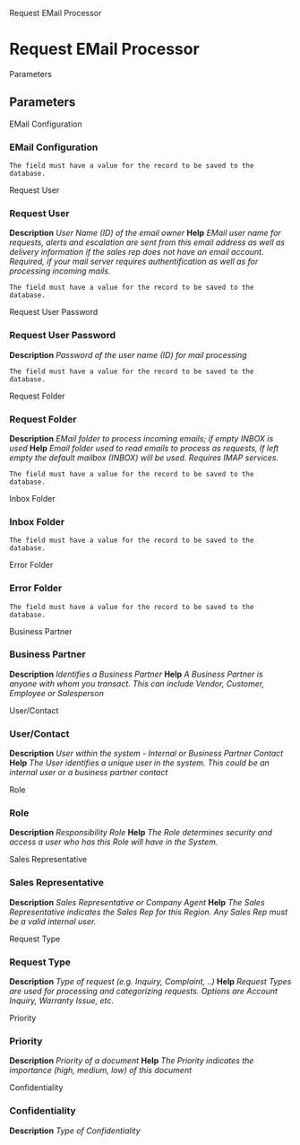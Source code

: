 
Request EMail Processor
# Request EMail Processor



Parameters
## Parameters


EMail Configuration
### EMail Configuration


```
The field must have a value for the record to be saved to the database.
```
Request User
### Request User

**Description**
 *User Name (ID) of the email owner*
**Help**
 *EMail user name for requests, alerts and escalation are sent from this email address as well as delivery information if the sales rep does not have an email account. Required, if your mail server requires authentification as well as for processing incoming mails.*

```
The field must have a value for the record to be saved to the database.
```
Request User Password
### Request User Password

**Description**
 *Password of the user name (ID) for mail processing*

```
The field must have a value for the record to be saved to the database.
```
Request Folder
### Request Folder

**Description**
 *EMail folder to process incoming emails; if empty INBOX is used*
**Help**
 *Email folder used to read emails to process as requests, If left empty the default mailbox (INBOX) will be used. Requires IMAP services.*

```
The field must have a value for the record to be saved to the database.
```
Inbox Folder
### Inbox Folder


```
The field must have a value for the record to be saved to the database.
```
Error Folder
### Error Folder


```
The field must have a value for the record to be saved to the database.
```
Business Partner
### Business Partner

**Description**
 *Identifies a Business Partner*
**Help**
 *A Business Partner is anyone with whom you transact.  This can include Vendor, Customer, Employee or Salesperson*

User/Contact
### User/Contact

**Description**
 *User within the system - Internal or Business Partner Contact*
**Help**
 *The User identifies a unique user in the system. This could be an internal user or a business partner contact*

Role
### Role

**Description**
 *Responsibility Role*
**Help**
 *The Role determines security and access a user who has this Role will have in the System.*

Sales Representative
### Sales Representative

**Description**
 *Sales Representative or Company Agent*
**Help**
 *The Sales Representative indicates the Sales Rep for this Region.  Any Sales Rep must be a valid internal user.*

Request Type
### Request Type

**Description**
 *Type of request (e.g. Inquiry, Complaint, ..)*
**Help**
 *Request Types are used for processing and categorizing requests. Options are Account Inquiry, Warranty Issue, etc.*

Priority
### Priority

**Description**
 *Priority of a document*
**Help**
 *The Priority indicates the importance (high, medium, low) of this document*

Confidentiality
### Confidentiality

**Description**
 *Type of Confidentiality*
